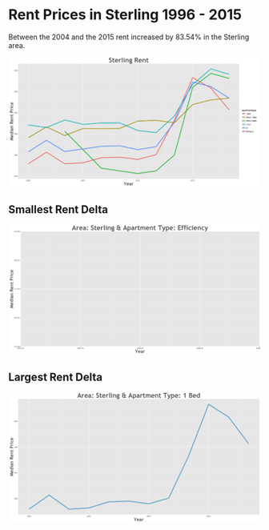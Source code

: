 Rent Prices in Sterling 1996 - 2015
================

Between the 2004 and the 2015 rent increased by 83.54% in the Sterling area.

![](../images/sterling.png)

Smallest Rent Delta
-------------------

![](../images/rentDecrease/sterling.png)

Largest Rent Delta
------------------

![](../images/rentIncrease/sterling.png)
